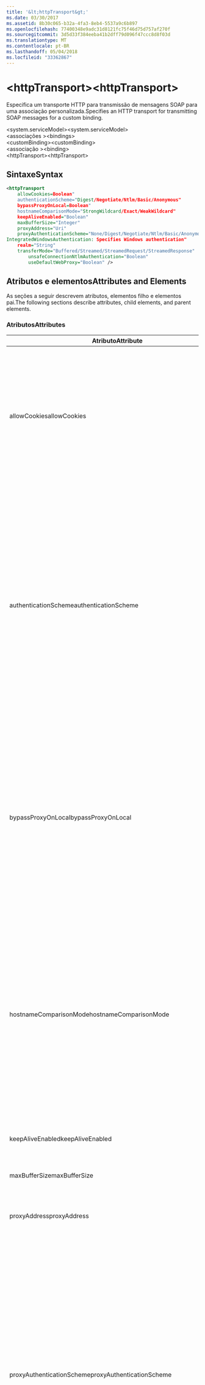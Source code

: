 ```yaml
---
title: '&lt;httpTransport&gt;'
ms.date: 03/30/2017
ms.assetid: 8b30c065-b32a-4fa3-8eb4-5537a9c6b897
ms.openlocfilehash: 77400348e9adc31d8121fc75f46d75d757af270f
ms.sourcegitcommit: 3d5d33f384eeba41b2dff79d096f47ccc8d8f03d
ms.translationtype: MT
ms.contentlocale: pt-BR
ms.lasthandoff: 05/04/2018
ms.locfileid: "33362867"
---
```

# <a name="lthttptransportgt"></a><span data-ttu-id="373ca-102">&lt;httpTransport&gt;</span><span class="sxs-lookup"><span data-stu-id="373ca-102">&lt;httpTransport&gt;</span></span>
<span data-ttu-id="373ca-103">Especifica um transporte HTTP para transmissão de mensagens SOAP para uma associação personalizada.</span><span class="sxs-lookup"><span data-stu-id="373ca-103">Specifies an HTTP transport for transmitting SOAP messages for a custom binding.</span></span>  
  
 <span data-ttu-id="373ca-104">\<system.serviceModel></span><span class="sxs-lookup"><span data-stu-id="373ca-104">\<system.serviceModel></span></span>  
<span data-ttu-id="373ca-105">\<associações ></span><span class="sxs-lookup"><span data-stu-id="373ca-105">\<bindings></span></span>  
<span data-ttu-id="373ca-106">\<customBinding></span><span class="sxs-lookup"><span data-stu-id="373ca-106">\<customBinding></span></span>  
<span data-ttu-id="373ca-107">\<associação ></span><span class="sxs-lookup"><span data-stu-id="373ca-107">\<binding></span></span>  
<span data-ttu-id="373ca-108">\<httpTransport></span><span class="sxs-lookup"><span data-stu-id="373ca-108">\<httpTransport></span></span>  
  
## <a name="syntax"></a><span data-ttu-id="373ca-109">Sintaxe</span><span class="sxs-lookup"><span data-stu-id="373ca-109">Syntax</span></span>  
  
```xml  
<httpTransport  
    allowCookies=Boolean"  
    authenticationScheme="Digest/Negotiate/Ntlm/Basic/Anonymous"  
    bypassProxyOnLocal=Boolean"  
    hostnameComparisonMode="StrongWildcard/Exact/WeakWildcard"  
    keepAliveEnabled="Boolean"  
    maxBufferSize="Integer"  
    proxyAddress="Uri"  
    proxyAuthenticationScheme="None/Digest/Negotiate/Ntlm/Basic/Anonymous"  
IntegratedWindowsAuthentication: Specifies Windows authentication"  
    realm="String"  
    transferMode="Buffered/Streamed/StreamedRequest/StreamedResponse"  
        unsafeConnectionNtlmAuthentication="Boolean"  
        useDefaultWebProxy="Boolean" />  
```  
  
## <a name="attributes-and-elements"></a><span data-ttu-id="373ca-110">Atributos e elementos</span><span class="sxs-lookup"><span data-stu-id="373ca-110">Attributes and Elements</span></span>  
 <span data-ttu-id="373ca-111">As seções a seguir descrevem atributos, elementos filho e elementos pai.</span><span class="sxs-lookup"><span data-stu-id="373ca-111">The following sections describe attributes, child elements, and parent elements.</span></span>  
  
### <a name="attributes"></a><span data-ttu-id="373ca-112">Atributos</span><span class="sxs-lookup"><span data-stu-id="373ca-112">Attributes</span></span>  
  
|<span data-ttu-id="373ca-113">Atributo</span><span class="sxs-lookup"><span data-stu-id="373ca-113">Attribute</span></span>|<span data-ttu-id="373ca-114">Descrição</span><span class="sxs-lookup"><span data-stu-id="373ca-114">Description</span></span>|  
|---------------|-----------------|  
|<span data-ttu-id="373ca-115">allowCookies</span><span class="sxs-lookup"><span data-stu-id="373ca-115">allowCookies</span></span>|<span data-ttu-id="373ca-116">Um valor booleano que especifica se o cliente aceita cookies e os propaga em solicitações futuras.</span><span class="sxs-lookup"><span data-stu-id="373ca-116">A Boolean value that specifies whether the client accepts cookies and propagates them on future requests.</span></span> <span data-ttu-id="373ca-117">O padrão é `false`.</span><span class="sxs-lookup"><span data-stu-id="373ca-117">The default is `false`.</span></span><br /><br /> <span data-ttu-id="373ca-118">Você pode usar esse atributo quando você interage com os serviços Web ASMX que usam cookies.</span><span class="sxs-lookup"><span data-stu-id="373ca-118">You can use this attribute when you interact with ASMX Web services that use cookies.</span></span> <span data-ttu-id="373ca-119">Dessa forma, você poderá ter certeza de que os cookies retornados do servidor são copiados automaticamente para todas as solicitações de cliente futuras desse serviço.</span><span class="sxs-lookup"><span data-stu-id="373ca-119">In this way, you can be sure that the cookies returned from the server are automatically copied to all future client requests for that service.</span></span>|  
|<span data-ttu-id="373ca-120">authenticationScheme</span><span class="sxs-lookup"><span data-stu-id="373ca-120">authenticationScheme</span></span>|<span data-ttu-id="373ca-121">Especifica o protocolo usado para autenticar solicitações de cliente processadas por um ouvinte HTTP.</span><span class="sxs-lookup"><span data-stu-id="373ca-121">Specifies the protocol used to authenticate client requests being processed by an HTTP listener.</span></span> <span data-ttu-id="373ca-122">Os valores válidos incluem o seguinte:</span><span class="sxs-lookup"><span data-stu-id="373ca-122">Valid values include the following:</span></span><br /><br /> <span data-ttu-id="373ca-123">-Digest: Especifica a autenticação digest.</span><span class="sxs-lookup"><span data-stu-id="373ca-123">-   Digest: Specifies digest authentication.</span></span><br /><span data-ttu-id="373ca-124">-Negotiate: Negocia com o cliente para determinar o esquema de autenticação.</span><span class="sxs-lookup"><span data-stu-id="373ca-124">-   Negotiate: Negotiates with the client to determine the authentication scheme.</span></span> <span data-ttu-id="373ca-125">Se o cliente e o servidor oferecem suporte ao Kerberos, ele é usado; caso contrário, o NTLM é usado.</span><span class="sxs-lookup"><span data-stu-id="373ca-125">If both client and server support Kerberos, it is used; otherwise, NTLM is used.</span></span><br /><span data-ttu-id="373ca-126">-Ntlm: Especifica a autenticação NTLM.</span><span class="sxs-lookup"><span data-stu-id="373ca-126">-   Ntlm: Specifies NTLM authentication.</span></span><br /><span data-ttu-id="373ca-127">-Básico: Especifica a autenticação básica.</span><span class="sxs-lookup"><span data-stu-id="373ca-127">-   Basic: Specifies basic authentication.</span></span><br /><span data-ttu-id="373ca-128">-Anônimo: Especifica a autenticação anônima.</span><span class="sxs-lookup"><span data-stu-id="373ca-128">-   Anonymous: Specifies anonymous authentication.</span></span><br /><br /> <span data-ttu-id="373ca-129">O padrão é anônimo.</span><span class="sxs-lookup"><span data-stu-id="373ca-129">The default is Anonymous.</span></span> <span data-ttu-id="373ca-130">Esse atributo é do tipo <xref:System.Net.AuthenticationSchemes>.</span><span class="sxs-lookup"><span data-stu-id="373ca-130">This attribute is of type <xref:System.Net.AuthenticationSchemes>.</span></span> <span data-ttu-id="373ca-131">Esse atributo só pode ser definido uma vez.</span><span class="sxs-lookup"><span data-stu-id="373ca-131">This attribute can only be set once.</span></span>|  
|<span data-ttu-id="373ca-132">bypassProxyOnLocal</span><span class="sxs-lookup"><span data-stu-id="373ca-132">bypassProxyOnLocal</span></span>|<span data-ttu-id="373ca-133">Um valor booliano que indica se deve ignorar o servidor proxy para endereços locais.</span><span class="sxs-lookup"><span data-stu-id="373ca-133">A Boolean value that indicates whether to bypass the proxy server for local addresses.</span></span> <span data-ttu-id="373ca-134">O padrão é `false`.</span><span class="sxs-lookup"><span data-stu-id="373ca-134">The default is `false`.</span></span><br /><br /> <span data-ttu-id="373ca-135">Um endereço local é aquele que está na rede local ou intranet.</span><span class="sxs-lookup"><span data-stu-id="373ca-135">A local address is one that is on the local LAN or intranet.</span></span><br /><br /> <span data-ttu-id="373ca-136">Windows Communication Foundation (WCF) sempre ignora o proxy se o endereço do serviço começa com http://localhost.</span><span class="sxs-lookup"><span data-stu-id="373ca-136">Windows Communication Foundation (WCF) always ignores the proxy if the service address begins with http://localhost.</span></span><br /><br /> <span data-ttu-id="373ca-137">Se você deseja que os clientes passar por um proxy ao conversar com serviços no mesmo computador, você deve usar o nome de host em vez de localhost.</span><span class="sxs-lookup"><span data-stu-id="373ca-137">You should use the host name rather than localhost if you want clients to go through a proxy when talking to services on the same machine.</span></span>|  
|<span data-ttu-id="373ca-138">hostnameComparisonMode</span><span class="sxs-lookup"><span data-stu-id="373ca-138">hostnameComparisonMode</span></span>|<span data-ttu-id="373ca-139">Especifica o modo de comparação de nome de host HTTP usado para analisar URIs.</span><span class="sxs-lookup"><span data-stu-id="373ca-139">Specifies the HTTP hostname comparison mode used to parse URIs.</span></span> <span data-ttu-id="373ca-140">Os valores válidos são,</span><span class="sxs-lookup"><span data-stu-id="373ca-140">Valid values are,</span></span><br /><br /> <span data-ttu-id="373ca-141">-StrongWildcard: ("+") corresponde a todos os possíveis nomes de host no contexto do esquema especificado, porta e URI relativo.</span><span class="sxs-lookup"><span data-stu-id="373ca-141">-   StrongWildcard: ("+") matches all possible hostnames in the context of the specified scheme, port and relative URI.</span></span><br /><span data-ttu-id="373ca-142">-Exato: sem curingas</span><span class="sxs-lookup"><span data-stu-id="373ca-142">-   Exact: no wildcards</span></span><br /><span data-ttu-id="373ca-143">-WeakWildcard: ("\*") corresponde a todas as possíveis hostname no contexto do esquema especificado, porta e UIR relativo que não foram correspondidas explicitamente ou por meio do mecanismo de curinga forte.</span><span class="sxs-lookup"><span data-stu-id="373ca-143">-   WeakWildcard: ("\*") matches all possible hostname in the context of the specified scheme, port and relative UIR that have not been matched explicitly or through the strong wildcard mechanism.</span></span><br /><br /> <span data-ttu-id="373ca-144">O padrão é StrongWildcard.</span><span class="sxs-lookup"><span data-stu-id="373ca-144">The default is StrongWildcard.</span></span> <span data-ttu-id="373ca-145">Esse atributo é do tipo `System.ServiceModel.HostnameComparisonMode`.</span><span class="sxs-lookup"><span data-stu-id="373ca-145">This attribute is of type `System.ServiceModel.HostnameComparisonMode`.</span></span>|  
|<span data-ttu-id="373ca-146">keepAliveEnabled</span><span class="sxs-lookup"><span data-stu-id="373ca-146">keepAliveEnabled</span></span>|<span data-ttu-id="373ca-147">Um valor booleano que especifica se deve fazer uma conexão persistente para o recurso de internet.</span><span class="sxs-lookup"><span data-stu-id="373ca-147">A Boolean value that specifies whether to make a persistent connection to the internet resource.</span></span>|  
|<span data-ttu-id="373ca-148">maxBufferSize</span><span class="sxs-lookup"><span data-stu-id="373ca-148">maxBufferSize</span></span>|<span data-ttu-id="373ca-149">Um inteiro positivo que especifica o tamanho máximo do buffer.</span><span class="sxs-lookup"><span data-stu-id="373ca-149">A positive integer that specifies the maximum size of the buffer.</span></span> <span data-ttu-id="373ca-150">O padrão é 524288</span><span class="sxs-lookup"><span data-stu-id="373ca-150">The default is 524288</span></span>|  
|<span data-ttu-id="373ca-151">proxyAddress</span><span class="sxs-lookup"><span data-stu-id="373ca-151">proxyAddress</span></span>|<span data-ttu-id="373ca-152">Um URI que especifica o endereço do proxy HTTP.</span><span class="sxs-lookup"><span data-stu-id="373ca-152">A URI that specifies the address of the HTTP proxy.</span></span> <span data-ttu-id="373ca-153">Se `useSystemWebProxy` é `true`, essa configuração deve ser `null`.</span><span class="sxs-lookup"><span data-stu-id="373ca-153">If `useSystemWebProxy` is `true`, this setting must be `null`.</span></span> <span data-ttu-id="373ca-154">O padrão é `null`.</span><span class="sxs-lookup"><span data-stu-id="373ca-154">The default is `null`.</span></span>|  
|<span data-ttu-id="373ca-155">proxyAuthenticationScheme</span><span class="sxs-lookup"><span data-stu-id="373ca-155">proxyAuthenticationScheme</span></span>|<span data-ttu-id="373ca-156">Especifica o protocolo usado para autenticar solicitações de cliente processadas por um proxy HTTP.</span><span class="sxs-lookup"><span data-stu-id="373ca-156">Specifies the protocol used for authenticating client requests being processed by an HTTP proxy.</span></span> <span data-ttu-id="373ca-157">Os valores válidos incluem o seguinte:</span><span class="sxs-lookup"><span data-stu-id="373ca-157">Valid values include the following:</span></span><br /><br /> <span data-ttu-id="373ca-158">-Nenhum: Nenhuma autenticação é realizada.</span><span class="sxs-lookup"><span data-stu-id="373ca-158">-   None: No authentication is performed.</span></span><br /><span data-ttu-id="373ca-159">-Digest: Especifica a autenticação digest.</span><span class="sxs-lookup"><span data-stu-id="373ca-159">-   Digest: Specifies digest authentication.</span></span><br /><span data-ttu-id="373ca-160">-Negotiate: Negocia com o cliente para determinar o esquema de autenticação.</span><span class="sxs-lookup"><span data-stu-id="373ca-160">-   Negotiate: Negotiates with the client to determine the authentication scheme.</span></span> <span data-ttu-id="373ca-161">Se o cliente e o servidor oferecem suporte ao Kerberos, ele é usado; caso contrário, o NTLM é usado.</span><span class="sxs-lookup"><span data-stu-id="373ca-161">If both client and server support Kerberos, it is used; otherwise, NTLM is used.</span></span><br /><span data-ttu-id="373ca-162">-Ntlm: Especifica a autenticação NTLM.</span><span class="sxs-lookup"><span data-stu-id="373ca-162">-   Ntlm: Specifies NTLM authentication.</span></span><br /><span data-ttu-id="373ca-163">-Básico: Especifica a autenticação básica.</span><span class="sxs-lookup"><span data-stu-id="373ca-163">-   Basic: Specifies basic authentication.</span></span><br /><span data-ttu-id="373ca-164">-Anônimo: Especifica a autenticação anônima.</span><span class="sxs-lookup"><span data-stu-id="373ca-164">-   Anonymous: Specifies anonymous authentication.</span></span><br /><span data-ttu-id="373ca-165">-IntegratedWindowsAuthentication: Especifica a autenticação do Windows.</span><span class="sxs-lookup"><span data-stu-id="373ca-165">-   IntegratedWindowsAuthentication: Specifies Windows authentication.</span></span><br /><br /> <span data-ttu-id="373ca-166">O padrão é anônimo.</span><span class="sxs-lookup"><span data-stu-id="373ca-166">The default is Anonymous.</span></span> <span data-ttu-id="373ca-167">Esse atributo é do tipo <xref:System.Net.AuthenticationSchemes>.</span><span class="sxs-lookup"><span data-stu-id="373ca-167">This attribute is of type <xref:System.Net.AuthenticationSchemes>.</span></span>|  
|<span data-ttu-id="373ca-168">território</span><span class="sxs-lookup"><span data-stu-id="373ca-168">realm</span></span>|<span data-ttu-id="373ca-169">Uma cadeia de caracteres que especifica o domínio a ser usado no proxy/servidor.</span><span class="sxs-lookup"><span data-stu-id="373ca-169">A string that specifies the realm to use on the proxy/server.</span></span> <span data-ttu-id="373ca-170">O padrão é uma cadeia de caracteres vazia.</span><span class="sxs-lookup"><span data-stu-id="373ca-170">The default is an empty string.</span></span><br /><br /> <span data-ttu-id="373ca-171">Servidores usam realms para particionar a recursos protegidos.</span><span class="sxs-lookup"><span data-stu-id="373ca-171">Servers use realms to partition protected resources.</span></span> <span data-ttu-id="373ca-172">Cada partição pode ter seu próprio banco de dados de esquema e/ou autorização de autenticação.</span><span class="sxs-lookup"><span data-stu-id="373ca-172">Each partition can have its own authentication scheme and/or authorization database.</span></span> <span data-ttu-id="373ca-173">Territórios são usados apenas para basic e a autenticação digest.</span><span class="sxs-lookup"><span data-stu-id="373ca-173">Realms are used only for basic and digest authentication.</span></span> <span data-ttu-id="373ca-174">Depois que um cliente é autenticado com êxito, a autenticação é válida para todos os recursos de um determinado território.</span><span class="sxs-lookup"><span data-stu-id="373ca-174">After a client successfully authenticates, the authentication is valid for all resources in a given realm.</span></span> <span data-ttu-id="373ca-175">Para obter uma descrição detalhada de territórios, consulte RFC 2617 no http://www.ietf.org.</span><span class="sxs-lookup"><span data-stu-id="373ca-175">For a detailed description of realms, see RFC 2617 at http://www.ietf.org.</span></span>|  
|<span data-ttu-id="373ca-176">transferMode</span><span class="sxs-lookup"><span data-stu-id="373ca-176">transferMode</span></span>|<span data-ttu-id="373ca-177">Especifica se as mensagens são armazenados em buffer ou transmitidas ou uma solicitação ou resposta.</span><span class="sxs-lookup"><span data-stu-id="373ca-177">Specifies whether messages are buffered or streamed or a request or response.</span></span> <span data-ttu-id="373ca-178">Os valores válidos incluem o seguinte:</span><span class="sxs-lookup"><span data-stu-id="373ca-178">Valid values include the following:</span></span><br /><br /> <span data-ttu-id="373ca-179">-Buffer: As mensagens de solicitação e resposta são armazenados em buffer.</span><span class="sxs-lookup"><span data-stu-id="373ca-179">-   Buffered: The request and response messages are buffered.</span></span><br /><span data-ttu-id="373ca-180">-Streaming: As mensagens de solicitação e resposta são transmitidas.</span><span class="sxs-lookup"><span data-stu-id="373ca-180">-   Streamed: The request and response messages are streamed.</span></span><br /><span data-ttu-id="373ca-181">-StreamedRequest: A mensagem de solicitação é transmitida e a mensagem de resposta é armazenada em buffer.</span><span class="sxs-lookup"><span data-stu-id="373ca-181">-   StreamedRequest: The request message is streamed and the response message is buffered.</span></span><br /><span data-ttu-id="373ca-182">-StreamedResponse: A mensagem de solicitação é armazenado em buffer e a mensagem de resposta é transmitida.</span><span class="sxs-lookup"><span data-stu-id="373ca-182">-   StreamedResponse: The request message is buffered and the response message is streamed.</span></span><br /><br /> <span data-ttu-id="373ca-183">O padrão é armazenado em buffer.</span><span class="sxs-lookup"><span data-stu-id="373ca-183">The default is Buffered.</span></span> <span data-ttu-id="373ca-184">Esse atributo é do tipo <xref:System.ServiceModel.TransferMode> .</span><span class="sxs-lookup"><span data-stu-id="373ca-184">This attribute is of type <xref:System.ServiceModel.TransferMode> .</span></span>|  
|<span data-ttu-id="373ca-185">unsafeConnectionNtlmAuthentication</span><span class="sxs-lookup"><span data-stu-id="373ca-185">unsafeConnectionNtlmAuthentication</span></span>|<span data-ttu-id="373ca-186">Um valor booleano que especifica se o compartilhamento de Conexão não segura está habilitada no servidor.</span><span class="sxs-lookup"><span data-stu-id="373ca-186">A Boolean value that specifies whether Unsafe Connection Sharing is enabled on the server.</span></span> <span data-ttu-id="373ca-187">O padrão é `false`.</span><span class="sxs-lookup"><span data-stu-id="373ca-187">The default is `false`.</span></span> <span data-ttu-id="373ca-188">Se estiver habilitado, a autenticação NTLM será executada uma vez em cada conexão TCP.</span><span class="sxs-lookup"><span data-stu-id="373ca-188">If enabled, NTLM authentication is performed once on each TCP connection.</span></span>|  
|<span data-ttu-id="373ca-189">useDefaultWebProxy</span><span class="sxs-lookup"><span data-stu-id="373ca-189">useDefaultWebProxy</span></span>|<span data-ttu-id="373ca-190">Um valor booleano que especifica se as configurações de proxy de todo o computador são usadas em vez de configurações específicas do usuário.</span><span class="sxs-lookup"><span data-stu-id="373ca-190">A Boolean value that specifies whether the machine-wide proxy settings are used rather than the user specific settings.</span></span> <span data-ttu-id="373ca-191">O padrão é `true`.</span><span class="sxs-lookup"><span data-stu-id="373ca-191">The default is `true`.</span></span>|  
  
### <a name="child-elements"></a><span data-ttu-id="373ca-192">Elementos filho</span><span class="sxs-lookup"><span data-stu-id="373ca-192">Child Elements</span></span>  
 <span data-ttu-id="373ca-193">Nenhum</span><span class="sxs-lookup"><span data-stu-id="373ca-193">None</span></span>  
  
### <a name="parent-elements"></a><span data-ttu-id="373ca-194">Elementos pai</span><span class="sxs-lookup"><span data-stu-id="373ca-194">Parent Elements</span></span>  
  
|<span data-ttu-id="373ca-195">Elemento</span><span class="sxs-lookup"><span data-stu-id="373ca-195">Element</span></span>|<span data-ttu-id="373ca-196">Descrição</span><span class="sxs-lookup"><span data-stu-id="373ca-196">Description</span></span>|  
|-------------|-----------------|  
|[<span data-ttu-id="373ca-197">\<associação ></span><span class="sxs-lookup"><span data-stu-id="373ca-197">\<binding></span></span>](../../../../../docs/framework/misc/binding.md)|<span data-ttu-id="373ca-198">Define todos os recursos de associação da associação personalizada.</span><span class="sxs-lookup"><span data-stu-id="373ca-198">Defines all binding capabilities of the custom binding.</span></span>|  
  
## <a name="remarks"></a><span data-ttu-id="373ca-199">Comentários</span><span class="sxs-lookup"><span data-stu-id="373ca-199">Remarks</span></span>  
 <span data-ttu-id="373ca-200">O `httpTransport` elemento é o ponto de partida para criar uma associação personalizada que implementa o protocolo de transporte HTTP.</span><span class="sxs-lookup"><span data-stu-id="373ca-200">The `httpTransport` element is the starting point for creating a custom binding that implements the HTTP transport protocol.</span></span> <span data-ttu-id="373ca-201">O HTTP é o transporte primário usado para fins de interoperabilidade.</span><span class="sxs-lookup"><span data-stu-id="373ca-201">HTTP is the primary transport used for interoperability purposes.</span></span> <span data-ttu-id="373ca-202">Esse transporte é suportado pelo Windows Communication Foundation (WCF) para garantir a interoperabilidade com outros pilhas de serviços não WCF Web.</span><span class="sxs-lookup"><span data-stu-id="373ca-202">This transport is supported by the Windows Communication Foundation (WCF) to ensure interoperability with other non-WCF Web services stacks.</span></span>  
  
## <a name="see-also"></a><span data-ttu-id="373ca-203">Consulte também</span><span class="sxs-lookup"><span data-stu-id="373ca-203">See Also</span></span>  
 <xref:System.ServiceModel.Configuration.HttpTransportElement>  
 <xref:System.ServiceModel.Channels.HttpTransportBindingElement>  
 <xref:System.ServiceModel.Channels.TransportBindingElement>  
 <xref:System.ServiceModel.Channels.CustomBinding>  
 [<span data-ttu-id="373ca-204">Transportes</span><span class="sxs-lookup"><span data-stu-id="373ca-204">Transports</span></span>](../../../../../docs/framework/wcf/feature-details/transports.md)  
 [<span data-ttu-id="373ca-205">Escolhendo um transporte</span><span class="sxs-lookup"><span data-stu-id="373ca-205">Choosing a Transport</span></span>](../../../../../docs/framework/wcf/feature-details/choosing-a-transport.md)  
 [<span data-ttu-id="373ca-206">Associações</span><span class="sxs-lookup"><span data-stu-id="373ca-206">Bindings</span></span>](../../../../../docs/framework/wcf/bindings.md)  
 [<span data-ttu-id="373ca-207">Estendendo associações</span><span class="sxs-lookup"><span data-stu-id="373ca-207">Extending Bindings</span></span>](../../../../../docs/framework/wcf/extending/extending-bindings.md)  
 [<span data-ttu-id="373ca-208">Associações personalizadas</span><span class="sxs-lookup"><span data-stu-id="373ca-208">Custom Bindings</span></span>](../../../../../docs/framework/wcf/extending/custom-bindings.md)  
 [<span data-ttu-id="373ca-209">\<customBinding></span><span class="sxs-lookup"><span data-stu-id="373ca-209">\<customBinding></span></span>](../../../../../docs/framework/configure-apps/file-schema/wcf/custombinding.md)
